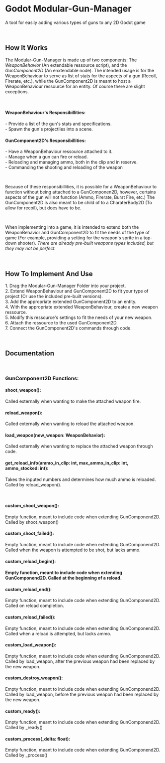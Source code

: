 <h1>Godot Modular-Gun-Manager</h1>
<p>A tool for easily adding various types of guns to any 2D Godot game</p>

<br>

<h2>How It Works</h2>
<p>The Modular-Gun-Manager is made up of two components: The <i>WeaponBehavior</i> (An extendable ressource script), and the <i>GunComponent2D</i> (An enxtendable node). The intended usage is for the WeaponBehaviour to serve as list of stats for the aspects of a gun (Recoil, Firerate, etc.), while the GunComponent2D is meant to host a WeaponBehaviour ressource for an entity. Of course there are slight exceptions.</p>

<br>

<h4>WeaponBehaviour's Responsibillities:</h4>
<p>
- Provide a list of the gun's stats and specifications. <br>
- Spawn the gun's projectiles into a scene. <br>
</p>

<h4>GunComponent2D's Responsibillities:</h4>
<p>
- Have a WeaponBehaviour ressource attached to it. <br>
- Manage when a gun can fire or reload. <br>
- Reloading and managing ammo, both in the clip and in reserve. <br>
- Commanding the shooting and reloading of the weapon <br>
</p>

<br>
<p>Because of these responsibillities, it is possible for a WeaponBehaviour to function without being attached to a GunComponen2D, however, certains aspects of the gun will not function (Ammo, Firerate, Burst Fire, etc.) The GunComponent2D is also meant to be child of to a CharaterBody2D (To allow for recoil), but does have to be.</p>

<br>
<p>When implementing into a game, it is intended to extend both the WeaponBehavior and GunComponent2D to fit the needs of the type of game (For example, providing a setting for the weapon's sprite in a top-down shooter). <i>There are already pre-built weapons types included, but they may not be perfect.</i></p>

<br>

<h2>How To Implement And Use</h2>
<p>
  1. Drag the Modular-Gun-Manager Folder into your project. <br>
  2. Extend WeaponBehaviour and GunComponent2D to fit your type of project (Or use the included pre-built versions). <br>
  3. Add the appropriate extended GunComponent2D to an entity. <br>
  4. With the appropriate extended WeaponBehaviour, create a new weapon ressource. <br>
  5. Modify this ressource's settings to fit the needs of your new weapon. <br>
  6. Attach the ressource to the used GunComponent2D. <br>
  7. Connect the GunComponent2D's commands through code. <br>
</p>

<br>
<h2>Documentation</h2>
<br>
<h3>GunComponent2D Functions:</h3>
<h4>shoot_weapon():</h4>
<p>Called externally when wanting to make the attached weapon fire.</p>
<h4>reload_weapon():</h4>
<p>Called externally when wanting to reload the attached weapon.</p>
<h4>load_weapon(new_weapon: WeaponBehavior):</h4>
<p>Called externally when wanting to replace the attached weapon through code.</p>
<h4>get_reload_info(ammo_in_clip: int, max_ammo_in_clip: int, ammo_stocked: int):</h4>
<p>Takes the inputed numbers and determines how much ammo is reloaded. Called by reload_weapon().</p>
<br>
<h4>custom_shoot_weapon():</h4>
<p>Empty function, meant to include code when extending GunComponend2D. Called by shoot_weapon()</p>
<h4>custom_shoot_failed():</h4>
<p>Empty function, meant to include code when extending GunComponend2D. Called when the weapon is attempted to be shot, but lacks ammo.</p>
<h4>custom_reload_begin():<h4>
<p>Empty function, meant to include code when extending GunComponend2D. Called at the beginning of a reload.</p>
<h4>custom_reload_end():</h4>
<p>Empty function, meant to include code when extending GunComponend2D. Called on reload completion.</p>
<h4>custom_reload_failed():</h4>
<p>Empty function, meant to include code when extending GunComponend2D. Called when a reload is attempted, but lacks ammo.</p>
<h4>custom_load_weapon():</h4>
<p>Empty function, meant to include code when extending GunComponend2D. Called by load_weapon, after the previous weapon had been replaced by the new weapon.</p>
<h4>custom_destroy_weapon():</h4>
<p>Empty function, meant to include code when extending GunComponend2D. Called by load_weapon, before the previous weapon had been replaced by the new weapon.</p>
<h4>custom_ready():</h4>  
<p>Empty function, meant to include code when extending GunComponend2D. Called by _ready()</p>
<h4>custom_process(_delta: float):</h4>
<p>Empty function, meant to include code when extending GunComponend2D. Called by _process()</p>
<br>
